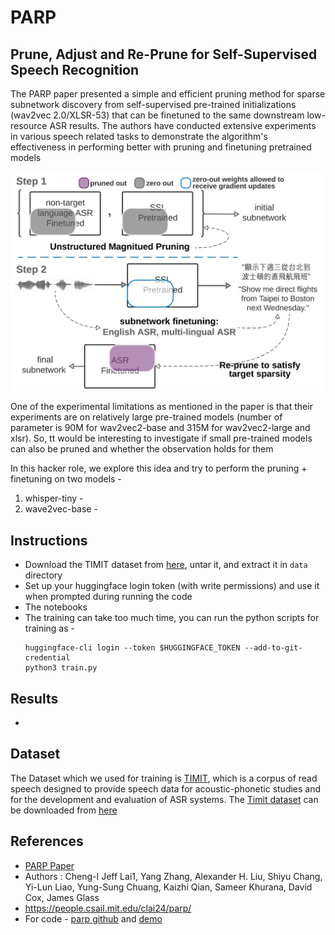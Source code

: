 # PARP 
## Prune, Adjust and Re-Prune for Self-Supervised Speech Recognition

The PARP paper presented a simple and efficient pruning method for sparse subnetwork discovery from self-supervised pre-trained initializations (wav2vec 2.0/XLSR-53) that can be finetuned to the same downstream low-resource ASR results. The authors have conducted extensive experiments in various speech related tasks to demonstrate the algorithm's effectiveness in performing better with pruning and finetuning pretrained models

![PARP](image.png)

One of the experimental limitations as mentioned in the paper is that their experiments are on relatively large pre-trained models (number of parameter is 90M for wav2vec2-base and 315M for wav2vec2-large and xlsr). So, tt would be interesting to investigate if small pre-trained models can also be pruned and whether the observation holds for them

In this hacker role, we explore this idea and try to perform the pruning + finetuning on two models -
1. whisper-tiny - 
2. wave2vec-base - 

## Instructions
- Download the TIMIT dataset from [here](https://figshare.com/articles/dataset/TIMIT_zip/5802597), untar it, and extract it in `data` directory
- Set up your huggingface login token (with write permissions) and use it when prompted during running the code
- The notebooks 
- The training can take too much time, you can run the python scripts for training as -
    ```
    huggingface-cli login --token $HUGGINGFACE_TOKEN --add-to-git-credential
    python3 train.py
    ```

## Results
- 

## Dataset 
The Dataset which we used for training is [TIMIT](https://huggingface.co/datasets/timit_asr), which is a corpus of read speech designed to provide speech data for acoustic-phonetic studies and for the development and evaluation of ASR systems. The [Timit dataset](https://catalog.ldc.upenn.edu/LDC93S1) can be downloaded from [here](https://figshare.com/articles/dataset/TIMIT_zip/5802597)

## References
- [PARP Paper](https://arxiv.org/pdf/2106.05933)
- Authors : Cheng-I Jeff Lai1, Yang Zhang, Alexander H. Liu, Shiyu Chang, Yi-Lun Liao, Yung-Sung Chuang, Kaizhi Qian, Sameer Khurana, David Cox, James Glass
- https://people.csail.mit.edu/clai24/parp/
- For code - [parp github](https://github.com/jefflai108/PARP-wav2vec-PyTorch) and [demo](https://colab.research.google.com/drive/1onydMil8ulrdPY1LDxWbr2F_oWAENEEp)